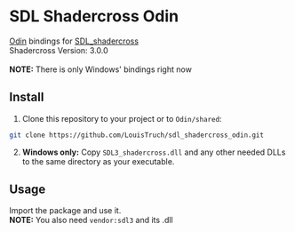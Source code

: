 # SDL Shadercross Odin

[Odin](https://github.com/odin-lang/Odin) bindings for [SDL_shadercross](https://github.com/libsdl-org/SDL_shadercross)\
Shadercross Version: 3.0.0 \
\
**NOTE:** There is only Windows' bindings right now

## Install
1. Clone this repository to your project or to `Odin/shared`:
```bash
git clone https://github.com/LouisTruch/sdl_shadercross_odin.git
```
2. **Windows only:** Copy `SDL3_shadercross.dll` and any other needed DLLs to the same directory as your executable.

## Usage
Import the package and use it. \
**NOTE:** You also need `vendor:sdl3` and its .dll